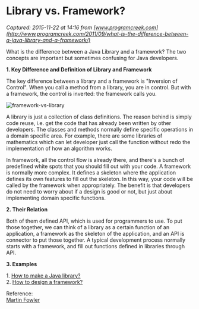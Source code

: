 # Library vs. Framework?

_Captured: 2015-11-22 at 14:16 from [www.programcreek.com](http://www.programcreek.com/2011/09/what-is-the-difference-between-a-java-library-and-a-framework/)_

What is the difference between a Java Library and a framework? The two concepts are important but sometimes confusing for Java developers.

**1\. Key Difference and Definition of Library and Framework**

The key difference between a library and a framework is "Inversion of Control". When you call a method from a library, you are in control. But with a framework, the control is inverted: the framework calls you.

![framework-vs-library](http://www.programcreek.com/wp-content/uploads/2011/09/framework-vs-library.png)

A library is just a collection of class definitions. The reason behind is simply code reuse, i.e. get the code that has already been written by other developers. The classes and methods normally define specific operations in a domain specific area. For example, there are some libraries of mathematics which can let developer just call the function without redo the implementation of how an algorithm works.

In framework, all the control flow is already there, and there's a bunch of predefined white spots that you should fill out with your code. A framework is normally more complex. It defines a skeleton where the application defines its own features to fill out the skeleton. In this way, your code will be called by the framework when appropriately. The benefit is that developers do not need to worry about if a design is good or not, but just about implementing domain specific functions.

**2\. Their Relation**

Both of them defined API, which is used for programmers to use. To put those together, we can think of a library as a certain function of an application, a framework as the skeleton of the application, and an API is connector to put those together. A typical development process normally starts with a framework, and fill out functions defined in libraries through API.

**3\. Examples**

1\. [How to make a Java library?](http://www.programcreek.com/2011/07/build-a-java-library-for-yourself/)  
2\. [How to design a framework?](http://www.programcreek.com/2011/09/how-to-design-a-java-framework/)

Reference:  
[Martin Fowler](http://martinfowler.com/articles/injection.html)
